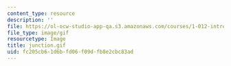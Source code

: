 ```yaml
---
content_type: resource
description: ''
file: https://ol-ocw-studio-app-qa.s3.amazonaws.com/courses/1-012-introduction-to-civil-engineering-design-spring-2002/fc205cb61d6bfd06f09dfb8e2cbc83ad_junction.gif
file_type: image/gif
resourcetype: Image
title: junction.gif
uid: fc205cb6-1d6b-fd06-f09d-fb8e2cbc83ad
---
```

